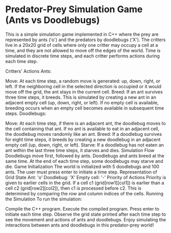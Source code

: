 # Predator-Prey Simulation Game (Ants vs Doodlebugs)

This is a simple simulation game implemented in C++ where the prey are represented by ants ('o') and the predators by doodlebugs ('X'). The critters live in a 20x20 grid of cells where only one critter may occupy a cell at a time, and they are not allowed to move off the edges of the world. Time is simulated in discrete time steps, and each critter performs actions during each time step.

Critters' Actions
Ants:

Move: At each time step, a random move is generated: up, down, right, or left. If the neighboring cell in the selected direction is occupied or it would move off the grid, the ant stays in the current cell.
Breed: If an ant survives three time steps, it breeds. This is simulated by creating a new ant in an adjacent empty cell (up, down, right, or left). If no empty cell is available, breeding occurs when an empty cell becomes available in subsequent time steps.
Doodlebugs:

Move: At each time step, if there is an adjacent ant, the doodlebug moves to the cell containing that ant. If no ant is available to eat in an adjacent cell, the doodlebug moves randomly like an ant.
Breed: If a doodlebug survives for eight time steps, it breeds by creating a new doodlebug in an adjacent empty cell (up, down, right, or left).
Starve: If a doodlebug has not eaten an ant within the last three time steps, it starves and dies.
Simulation Flow
Doodlebugs move first, followed by ants.
Doodlebugs and ants breed at the same time.
At the end of each time step, some doodlebugs may starve and die.
Game Initialization
The world is initialized with 5 doodlebugs and 100 ants.
The user must press enter to initiate a time step.
Representation of Grid State
Ant: 'o'
Doodlebug: 'X'
Empty cell: '-'
Priority of Actions
Priority is given to earlier cells in the grid. If a cell c1 (grid[row1][col1]) is earlier than a cell c2 (grid[row2][col2]), then c1 is processed before c2. This is determined by comparing the row and column indices of the cells.
Running the Simulation
To run the simulation:

Compile the C++ program.
Execute the compiled program.
Press enter to initiate each time step.
Observe the grid state printed after each time step to see the movement and actions of ants and doodlebugs.
Enjoy simulating the interactions between ants and doodlebugs in this predator-prey world!
